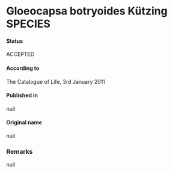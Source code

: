 # Gloeocapsa botryoides Kützing SPECIES

#### Status
ACCEPTED

#### According to
The Catalogue of Life, 3rd January 2011

#### Published in
null

#### Original name
null

### Remarks
null